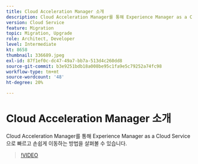 ```yaml
---
title: Cloud Acceleration Manager 소개
description: Cloud Acceleration Manager를 통해 Experience Manager as a Cloud Service으로 빠르고 손쉽게 이동하는 방법을 살펴볼 수 있습니다.
version: Cloud Service
feature: Migration
topic: Migration, Upgrade
role: Architect, Developer
level: Intermediate
kt: 8658
thumbnail: 336689.jpeg
exl-id: 87f1ef0c-dc47-49a7-bb7a-513d4c260dd8
source-git-commit: b3e9251bdb18a008be95c1fa9e5c79252a74fc98
workflow-type: tm+mt
source-wordcount: '48'
ht-degree: 20%

---
```


# Cloud Acceleration Manager 소개

Cloud Acceleration Manager를 통해 Experience Manager as a Cloud Service으로 빠르고 손쉽게 이동하는 방법을 살펴볼 수 있습니다.

>[!VIDEO](https://video.tv.adobe.com/v/336689?quality=12&learn=on)
